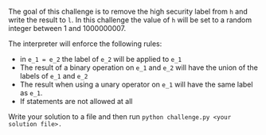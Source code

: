 The goal of this challenge is to remove the high security label from `h` and write the result to `l`. In this challenge the value of `h` will be set to a random integer between 1 and 1000000007.

The interpreter will enforce the following rules:
* in `e_1 = e_2` the label of `e_2` will be applied to `e_1`
* The result of a binary operation on `e_1` and `e_2` will have the union of the labels of `e_1` and `e_2`
* The result when using a unary operator on `e_1` will have the same label as `e_1`.
* If statements are not allowed at all

Write your solution to a file and then run `python challenge.py <your solution file>.`


